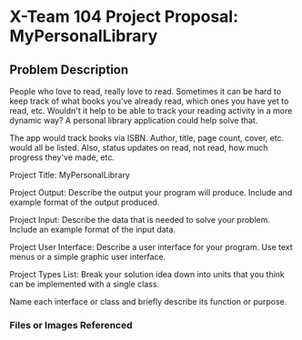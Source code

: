 # X-Team 104 Project Proposal: MyPersonalLibrary
  
## Problem Description

People who love to read, really love to read. Sometimes it can be hard to keep track of what books you've already read, which ones you have yet to read, etc. Wouldn't it help to be able to track your reading activity in a more dynamic way? A personal library application could help solve that.

The app would track books via ISBN. Author, title, page count, cover, etc. would all be listed. Also, status updates on read, not read, how much progress they've made, etc.

Project Title: MyPersonalLibrary

Project Output: Describe the output your program will produce.  Include and example format of the output produced.

Project Input: Describe the data that is needed to solve your problem. Include an example format of the input data.

Project User Interface: Describe a user interface for your program.  Use text menus or a simple graphic user interface.

Project Types List: Break your solution idea down into units that you think can be implemented with a single class.

Name each interface or class and briefly describe its function or purpose.

### Files or Images Referenced
